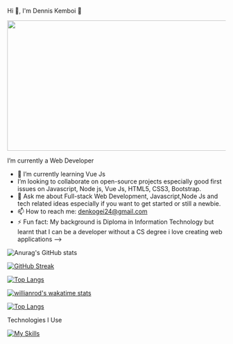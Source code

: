 Hi 👋, I'm Dennis Kemboi 🤝

  
  <img src="https://komarev.com/ghpvc/?username=Developer-Dennis&style=flat-square&color=blue" alt=""/>

  
  <div align="center">
  <img src="https://media.giphy.com/media/dWesBcTLavkZuG35MI/giphy.gif" width="600" height="300"/>
</div>

  I’m currently a Web Developer 
- 🌱 I’m currently learning Vue Js
- I’m looking to collaborate on open-source projects especially good first issues on Javascript, Node js, Vue Js, HTML5, CSS3, Bootstrap.
- 💬 Ask me about Full-stack Web Development, Javascript,Node Js and tech related ideas especially if you want to get started or still a newbie.
- 📫 How to reach me: denkogei24@gmail.com 
- ⚡ Fun fact: My background is Diploma in Information Technology but learnt that I can be a developer without a CS degree
i love creating web applications
-->







![Anurag's GitHub stats](https://github-readme-stats.vercel.app/api?username=Developer-Dennis&show_icons=true&theme=highcontrast)


[![GitHub Streak](https://streak-stats.demolab.com?user=Developer-Dennis&theme=highcontrast)](https://git.io/streak-stats)



[![Top Langs](https://github-readme-stats.vercel.app/api/top-langs/?username=Developer-Dennis&layout=compact)](https://github.com/anuraghazra/github-readme-stats&theme=highcontrast)



[![willianrod's wakatime stats](https://github-readme-stats.vercel.app/api/wakatime?username=DENKOGEI)](https://github.com/Developer-Dennis/github-readme-stats&theme=highcontrast)

[![Top Langs](https://github-readme-stats.vercel.app/api/top-langs/?username=Developer-Dennis&layout=compact&theme=vision-friendly-dark)](https://github.com/anuraghazra/github-readme-stats)







Technologies I Use

[![My Skills](https://skills.thijs.gg/icons?i=html,css,javascript,nodejs,vue,mysql,ejs&theme=dark)](https://skills.thijs.gg)


